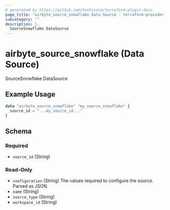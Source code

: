 ```yaml
---
# generated by https://github.com/hashicorp/terraform-plugin-docs
page_title: "airbyte_source_snowflake Data Source - terraform-provider-airbyte"
subcategory: ""
description: |-
  SourceSnowflake DataSource
---
```


# airbyte_source_snowflake (Data Source)

SourceSnowflake DataSource

## Example Usage

```terraform
data "airbyte_source_snowflake" "my_source_snowflake" {
  source_id = "...my_source_id..."
}
```

<!-- schema generated by tfplugindocs -->
## Schema

### Required

- `source_id` (String)

### Read-Only

- `configuration` (String) The values required to configure the source. Parsed as JSON.
- `name` (String)
- `source_type` (String)
- `workspace_id` (String)


